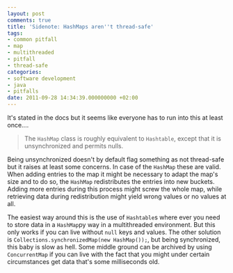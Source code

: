 ```yaml
---
layout: post
comments: true
title: 'Sidenote: HashMaps aren''t thread-safe'
tags:
- common pitfall
- map
- multithreaded
- pitfall
- thread-safe
categories:
- software development
- java
- pitfalls
date: 2011-09-28 14:34:39.000000000 +02:00
---
```

It's stated in the docs but it seems like everyone has to run into this at least once....

> The `HashMap` class is roughly equivalent to `Hashtable`, except that it is unsynchronized and permits nulls.


Being unsynchronized doesn't by default flag something as not thread-safe but it raises at least some concerns. In case of the `HashMap` these are valid. When adding entries to the map it might be necessary to adapt the map's size and to do so, the `HashMap` redistributes the entries into new buckets. Adding more entries during this process might screw the whole map, while retrieving data during redistribution might yield wrong values or no values at all.

The easiest way around this is the use of `Hashtable`s where ever you need to store data in a `HashMap`py way in a multithreaded environment. But this only works if you can live without `null` keys and values. The other solution is `Collections.synchronizedMap(new HashMap());`, but being synchronized, this baby is slow as hell. Some middle ground can be archived by using `ConcurrentMap` if you can live with the fact that you might under certain circumstances get data that's some milliseconds old. 
